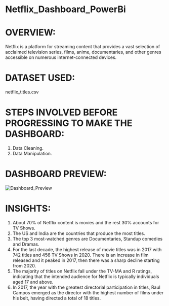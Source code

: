 # Netflix_Dashboard_PowerBi

# OVERVIEW:
Netflix is a platform for streaming content that provides a vast selection of acclaimed television series, films, anime, documentaries, and other genres accessible on numerous internet-connected devices.

# DATASET USED:
netflix_titles.csv

# STEPS INVOLVED BEFORE PROGRESSING TO MAKE THE DASHBOARD:
1) Data Cleaning.
2) Data Manipulation.

# DASHBOARD PREVIEW:

![Dashboard_Preview](https://github.com/Dibyadarshi-Kashyap/Netflix_Dashboard_PowerBi/assets/36098874/8cb27b25-74e5-47e9-81eb-8251469c0aba)

# INSIGHTS:

1) About 70% of Netflix content is movies and the rest 30% accounts for TV Shows.
2) The US and India are the countries that produce the most titles.
3) The top 3 most-watched genres are Documentaries, Standup comedies and Dramas.
4) For the last decade, the highest release of movie titles was in 2017 with 742 titles and 456 TV Shows in 2020. There is an increase in film released and it peaked in 2017, then there was a sharp decline starting from 2020.
5) The majority of titles on Netflix fall under the TV-MA and R ratings, indicating that the intended audience for Netflix is typically individuals aged 17 and above.
6) In 2017, the year with the greatest directorial participation in titles, Raul Campos emerged as the director with the highest number of films under his belt, having directed a total of 18 titles.
   
